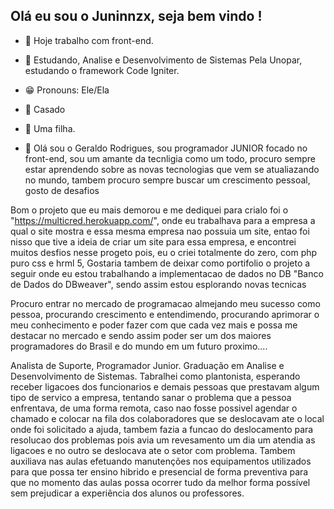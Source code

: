 ## Olá eu sou o Juninnzx, seja bem vindo !

- 🔭 Hoje trabalho com front-end.
- 🌱 Estudando, Analise e Desenvolvimento de Sistemas Pela Unopar, estudando o framework Code Igniter.
- 😁 Pronouns: Ele/Ela
- 💍 Casado
- 👶 Uma filha.

- 📄 Olá sou o Geraldo Rodrigues, sou programador JUNIOR focado no front-end, sou um amante da tecnligia como um todo, procuro sempre estar aprendendo sobre as novas tecnologias que vem se atualiazando no mundo, tambem procuro sempre buscar um crescimento pessoal, gosto de desafios


Bom o projeto que eu mais demorou e me dediquei para crialo foi o "https://multicred.herokuapp.com/", onde eu trabalhava para a empresa a qual o site mostra e essa mesma empresa nao possuia um site, entao foi nisso que tive a ideia de criar um site para essa empresa, e encontrei muitos desfios nesse progeto pois, eu o criei totalmente do zero, com php puro css e hrml 5, 
Gostaria tambem de deixar como portifolio o projeto a seguir onde eu estou trabalhando a implementacao de dados no DB "Banco de Dados do DBweaver", sendo assim estou esplorando novas tecnicas 


Procuro entrar no mercado de programacao almejando meu sucesso como pessoa, procurando crescimento e entendimendo, procurando aprimorar o meu conhecimento e poder fazer com que cada vez mais e possa me destacar no mercado e sendo assim poder ser um dos maiores programadores do Brasil e do mundo em um futuro proximo....

Analista de Suporte, Programador Junior. Graduação em Analise e Desenvolvimento de Sistemas. Tabralhei como plantonista, esperando receber ligacoes dos funcionarios e demais pessoas que prestavam algum tipo de servico a empresa, tentando sanar o problema que a pessoa enfrentava, de uma forma remota, caso nao fosse possivel agendar o chamado e colocar na fila dos colaboradores que se deslocavam ate o local onde foi solicitado a ajuda, tambem fazia a funcao do deslocamento para resolucao dos problemas pois avia um revesamento um dia um atendia as ligacoes e no outro se deslocava ate o setor com problema. Tambem auxiliava nas aulas efetuando manutenções nos equipamentos utilizados para que possa ter ensino hibrido e presencial de forma preventiva para que no momento das aulas possa ocorrer tudo da melhor forma possível sem prejudicar a experiência dos alunos ou professores.


